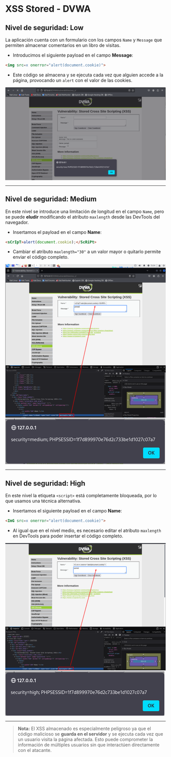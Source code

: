 # XSS Stored - DVWA

## Nivel de seguridad: Low

La aplicación cuenta con un formulario con los campos `Name` y `Message` que permiten almacenar comentarios en un libro de visitas.

- Introducimos el siguiente payload en el campo **Message**:

```html
<img src=x onerror="alert(document.cookie)">
```

- Este código se almacena y se ejecuta cada vez que alguien accede a la página, provocando un `alert` con el valor de las cookies.

![XSS Stored - Low](assets/XSS_STORED_low.png)

---

## Nivel de seguridad: Medium

En este nivel se introduce una limitación de longitud en el campo `Name`, pero se puede **eludir** modificando el atributo `maxlength` desde las DevTools del navegador.

- Insertamos el payload en el campo **Name**:

```html
<sCrIpT>alert(document.cookie);</ScRiPt>
```

- Cambiar el atributo `maxlength="30"` a un valor mayor o quitarlo permite enviar el código completo.

![XSS Stored - Medium (Payload)](assets/XSS_STORED_0_medium.png)
![XSS Stored - Medium (Ejecución)](assets/XSS_STORED_1_medium.png)

---

## Nivel de seguridad: High

En este nivel la etiqueta `<script>` está completamente bloqueada, por lo que usamos una técnica alternativa.

- Insertamos el siguiente payload en el campo **Name**:

```html
<ImG src=x onerror="alert(document.cookie)">
```

- Al igual que en el nivel medio, es necesario editar el atributo `maxlength` en DevTools para poder insertar el código completo.

![XSS Stored - High (Payload)](assets/XSS_STORED_0_high.png)
![XSS Stored - High (Ejecución)](assets/XSS_STORED_1_high.png)

---

> **Nota:** El XSS almacenado es especialmente peligroso ya que el código malicioso se **guarda en el servidor** y se ejecuta cada vez que un usuario visita la página afectada. Esto puede comprometer la información de múltiples usuarios sin que interactúen directamente con el atacante.
